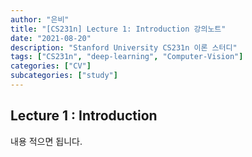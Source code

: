 ```yaml
---
author: "은비"
title: "[CS231n] Lecture 1: Introduction 강의노트"
date: "2021-08-20"
description: "Stanford University CS231n 이론 스터디"
tags: ["CS231n", "deep-learning", "Computer-Vision"]
categories: ["CV"]
subcategories: ["study"]
---
```




## Lecture 1 : Introduction

내용 적으면 됩니다.

## 

